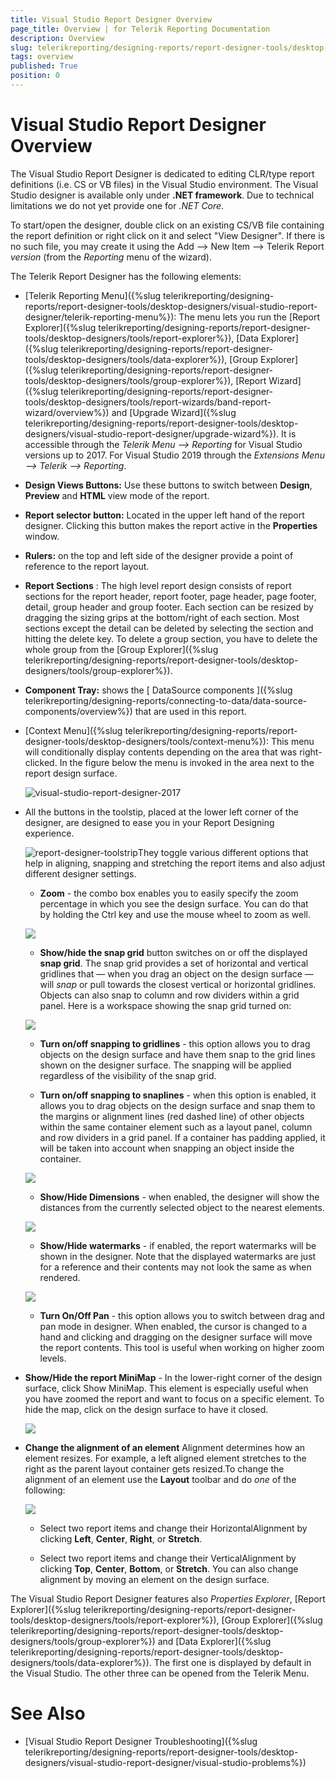```yaml
---
title: Visual Studio Report Designer Overview
page_title: Overview | for Telerik Reporting Documentation
description: Overview
slug: telerikreporting/designing-reports/report-designer-tools/desktop-designers/visual-studio-report-designer/overview
tags: overview
published: True
position: 0
---
```


# Visual Studio Report Designer Overview




The Visual Studio Report Designer is dedicated to editing CLR/type report definitions (i.e. CS or VB files) in the Visual Studio environment.            The Visual Studio designer is available only under __.NET framework__.            Due to technical limitations we do not yet provide one for *.NET Core*.

To start/open the designer, double click on an existing CS/VB file containing the report definition or right click on it and select "View Designer".            If there is no such file, you may create it using the Add --> New Item --> Telerik Report *version*            (from the *Reporting* menu of the wizard).

The Telerik Report Designer has the following elements:

* [Telerik Reporting Menu]({%slug telerikreporting/designing-reports/report-designer-tools/desktop-designers/visual-studio-report-designer/telerik-reporting-menu%}): The menu lets you run the               [Report Explorer]({%slug telerikreporting/designing-reports/report-designer-tools/desktop-designers/tools/report-explorer%}),               [Data Explorer]({%slug telerikreporting/designing-reports/report-designer-tools/desktop-designers/tools/data-explorer%}),               [Group Explorer]({%slug telerikreporting/designing-reports/report-designer-tools/desktop-designers/tools/group-explorer%}),               [Report Wizard]({%slug telerikreporting/designing-reports/report-designer-tools/desktop-designers/tools/report-wizards/band-report-wizard/overview%}) and               [Upgrade Wizard]({%slug telerikreporting/designing-reports/report-designer-tools/desktop-designers/visual-studio-report-designer/upgrade-wizard%}). It is accessible through the *Telerik Menu --> Reporting* for Visual Studio versions up to 2017. For Visual Studio 2019 through the *Extensions Menu --> Telerik --> Reporting*.             

* __Design Views Buttons:__ Use these buttons to switch               between __Design__, __Preview__ and               __HTML__ view mode of the report.             

* __Report selector button:__ Located in the upper left hand of the report designer. Clicking this button makes the report active in the __Properties__ window.             

* __Rulers:__ on the top and left side of the designer provide a point of reference to the report layout.             

* __Report Sections__ : The high level report               design consists of report sections for the report header, report footer, page               header, page footer, detail, group header and group footer. Each section can be               resized by dragging the sizing grips at the bottom/right of each section. Most               sections except the detail can be deleted by selecting the section and hitting               the delete key. To delete a group section, you have to delete the whole group from               the [Group Explorer]({%slug telerikreporting/designing-reports/report-designer-tools/desktop-designers/tools/group-explorer%}).             

* __Component Tray:__ shows the [              DataSource components            ]({%slug telerikreporting/designing-reports/connecting-to-data/data-source-components/overview%}) that are used in this report.             

* [Context Menu]({%slug telerikreporting/designing-reports/report-designer-tools/desktop-designers/tools/context-menu%}):               This menu will conditionally display contents depending on the area that was right-clicked.               In the figure below the menu is invoked in the area next to the report design surface.               

  ![visual-studio-report-designer-2017](images/Designer/visual-studio-report-designer-2017.png)

* All the buttons in the toolstip, placed at the lower left corner of the designer, are designed to ease you in your Report               Designing experience.               

  ![report-designer-toolstrip](images/Designer/report-designer-toolstrip.png)They toggle various different options that help in aligning, snapping and stretching the report items and also adjust different designer settings.

   + __Zoom__ - the combo box enables you to easily specify the zoom percentage in which you see the design surface. You can do that by holding the Ctrl key and use the mouse wheel to zoom as well.                   

  ![](images/snapGrid.png)

   + __Show/hide the snap grid__ button switches on or off the displayed __snap grid__.                   The snap grid provides a set of horizontal and vertical gridlines that — when you drag an object on the design surface — will *snap*                   or pull towards the closest vertical or horizontal gridlines. Objects can also snap to column and row dividers within a grid panel.                   Here is a workspace showing the snap grid turned on:                   

  ![](images/snapGrid1.png)

   + __Turn on/off snapping to gridlines__ - this option allows you to drag objects on the design surface and have them snap to the grid lines shown on the designer surface.                   The snapping will be applied regardless of the visibility of the snap grid.                 

   + __Turn on/off snapping to snaplines__ - when this option is enabled, it allows you to drag objects on the design surface and snap them                   to the margins or alignment lines (red dashed line) of other objects within the same container element such as a layout panel, column and row dividers                   in a grid panel. If a container has padding applied, it will be taken into account when snapping an object inside the container.                   

  ![](images/snapGrid2.png)

   + __Show/Hide Dimensions__ - when enabled, the designer will show the distances from the currently selected object to the nearest elements.                   

  ![](images/snapGrid3.png)

   + __Show/Hide watermarks__ - if enabled, the report watermarks will be shown in the designer. Note that the displayed watermarks are just for a reference                   and their contents may not look the same as when rendered.                   

  ![](images/snapGrid3.png)

   + __Turn On/Off Pan__ - this option allows you to switch between drag and pan mode in designer.                   When enabled, the cursor is changed to a hand and clicking and dragging on the designer surface will move the report contents. This tool is useful when working on higher zoom levels.                 

* __Show/Hide the report MiniMap__ - In the lower-right corner of the design surface, click Show MiniMap. This element is especially useful when you have zoomed the report and want to focus on a specific element. To hide the map, click on the design surface to have it closed.               

  ![](images/snapGrid4.png)

* __Change the alignment of an element__ Alignment determines how an element resizes. For example, a left aligned element stretches to the right as the parent layout container gets resized.To change the alignment of an element use the __Layout__ toolbar and do *one* of the following:               

  ![](images/layoutToolbar.png)

   + Select two report items and change their HorizontalAlignment by clicking __Left__, __Center__, __Right__, or __Stretch__.                 

   + Select two report items and change their VerticalAlignment by clicking __Top__, __Center__, __Bottom__, or __Stretch__.                 You can also change alignment by moving an element on the design surface. 

The Visual Studio Report Designer features also *Properties Explorer*,            [Report Explorer]({%slug telerikreporting/designing-reports/report-designer-tools/desktop-designers/tools/report-explorer%}),            [Group Explorer]({%slug telerikreporting/designing-reports/report-designer-tools/desktop-designers/tools/group-explorer%}) and [Data Explorer]({%slug telerikreporting/designing-reports/report-designer-tools/desktop-designers/tools/data-explorer%}).            The first one is displayed by default in the Visual Studio. The other three can be opened from the Telerik Menu.         


# See Also


 

* [Visual Studio Report Designer Troubleshooting]({%slug telerikreporting/designing-reports/report-designer-tools/desktop-designers/visual-studio-report-designer/visual-studio-problems%})

